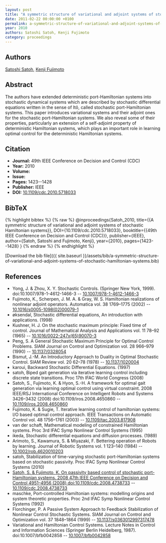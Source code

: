 ```yaml
---
layout: post
title: "A symmetric structure of variational and adjoint systems of stochastic Hamiltonian systems"
date: 2011-02-22 00:00:00 +0100
permalink: a-symmetric-structure-of-variational-and-adjoint-systems-of-stochastic-hamiltonian-systems
year: 2010
authors: Satoshi Satoh, Kenji Fujimoto
category: proceedings
---
```

 
## Authors
[Satoshi Satoh](authors/satoshi-satoh), [Kenji Fujimoto](authors/kenji-fujimoto)
 
## Abstract
The authors have extended deterministic port-Hamiltonian systems into stochastic dynamical systems which are described by stochastic differential equations written in the sense of Itô, called stochastic port-Hamiltonian systems. This paper introduces variational systems and their adjoint ones for the stochastic port-Hamiltonian systems. We also reveal some of their properties, particularly an extension of a self-adjoint property of deterministic Hamiltonian systems, which plays an important role in learning optimal control for the deterministic Hamiltonian systems.
 
## Citation
- **Journal:** 49th IEEE Conference on Decision and Control (CDC)
- **Year:** 2010
- **Volume:** 
- **Issue:** 
- **Pages:** 1423--1428
- **Publisher:** IEEE
- **DOI:** [10.1109/cdc.2010.5718033](https://doi.org/10.1109/cdc.2010.5718033)
 
## BibTeX
{% highlight bibtex %}
{% raw %}
@inproceedings{Satoh_2010,
  title={{A symmetric structure of variational and adjoint systems of stochastic Hamiltonian systems}},
  DOI={10.1109/cdc.2010.5718033},
  booktitle={{49th IEEE Conference on Decision and Control (CDC)}},
  publisher={IEEE},
  author={Satoh, Satoshi and Fujimoto, Kenji},
  year={2010},
  pages={1423--1428}
}
{% endraw %}
{% endhighlight %}
 
[Download the bib file]({{ site.baseurl }}/assets/bib/a-symmetric-structure-of-variational-and-adjoint-systems-of-stochastic-hamiltonian-systems.bib)
 
## References
- Yong, J. & Zhou, X. Y. Stochastic Controls. (Springer New York, 1999). doi:10.1007/978-1-4612-1466-3 -- [10.1007/978-1-4612-1466-3](https://doi.org/10.1007/978-1-4612-1466-3)
- Fujimoto, K., Scherpen, J. M. A. & Gray, W. S. Hamiltonian realizations of nonlinear adjoint operators. Automatica vol. 38 1769–1775 (2002) -- [10.1016/s0005-1098(02)00079-1](https://doi.org/10.1016/s0005-1098(02)00079-1)
- øksendal, Stochastic differential equations, An introduction with applications. (1998)
- Kushner, H. J. On the stochastic maximum principle: Fixed time of control. Journal of Mathematical Analysis and Applications vol. 11 78–92 (1965) -- [10.1016/0022-247x(65)90070-3](https://doi.org/10.1016/0022-247x(65)90070-3)
- Peng, S. A General Stochastic Maximum Principle for Optimal Control Problems. SIAM Journal on Control and Optimization vol. 28 966–979 (1990) -- [10.1137/0328054](https://doi.org/10.1137/0328054)
- Bismut, J.-M. An Introductory Approach to Duality in Optimal Stochastic Control. SIAM Review vol. 20 62–78 (1978) -- [10.1137/1020004](https://doi.org/10.1137/1020004)
- karoui, Backward Stochastic Differential Equations. (1997)
- satoh, Biped gait generation via iterative learning control including discrete state transitions. Proc 17th IFAC World Congress (2008)
- Satoh, S., Fujimoto, K. & Hyon, S.-H. A framework for optimal gait generation via learning optimal control using virtual constraint. 2008 IEEE/RSJ International Conference on Intelligent Robots and Systems 3426–3432 (2008) doi:10.1109/iros.2008.4650860 -- [10.1109/iros.2008.4650860](https://doi.org/10.1109/iros.2008.4650860)
- Fujimoto, K. & Sugie, T. Iterative learning control of hamiltonian systems: I/O based optimal control approach. IEEE Transactions on Automatic Control vol. 48 1756–1761 (2003) -- [10.1109/tac.2003.817908](https://doi.org/10.1109/tac.2003.817908)
- van der schaft, Mathematical modeling of constrained Hamiltonian systems. Proc 3rd IFAC Symp Nonlinear Control Systems (1995)
- ikeda, Stochastic differential equations and diffusion processes. (1989)
- Arimoto, S., Kawamura, S. & Miyazaki, F. Bettering operation of Robots by learning. Journal of Robotic Systems vol. 1 123–140 (1984) -- [10.1002/rob.4620010203](https://doi.org/10.1002/rob.4620010203)
- satoh, Stabilization of time-varying stochastic port-Hamiltonian systems based on stochastic passivity. Proc IFAC Symp Nonlinear Control Systems (2010)
- [Satoh, S. & Fujimoto, K. On passivity based control of stochastic port-Hamiltonian systems. 2008 47th IEEE Conference on Decision and Control 4951–4956 (2008) doi:10.1109/cdc.2008.4738733](on-passivity-based-control-of-stochastic-port-hamiltonian-systems) -- [10.1109/cdc.2008.4738733](https://doi.org/10.1109/cdc.2008.4738733)
- maschke, Port-controlled Hamiltonian systems: modelling origins and system theoretic properties. Proc 2nd IFAC Symp Nonlinear Control Systems (1992)
- Florchinger, P. A Passive System Approach to Feedback Stabilization of Nonlinear Control Stochastic Systems. SIAM Journal on Control and Optimization vol. 37 1848–1864 (1999) -- [10.1137/s0363012997317478](https://doi.org/10.1137/s0363012997317478)
- Variational and Hamiltonian Control Systems. Lecture Notes in Control and Information Sciences (Springer Berlin Heidelberg, 1987). doi:10.1007/bfb0042858 -- [10.1007/bfb0042858](https://doi.org/10.1007/bfb0042858)


